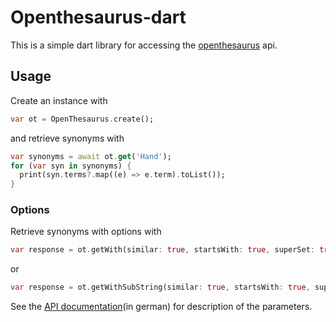 # Openthesaurus-dart

This is a simple dart library for accessing the [openthesaurus](https://www.openthesaurus.de) api.

## Usage

Create an instance with 

```dart 
var ot = OpenThesaurus.create();
```

and retrieve synonyms with

```dart
var synonyms = await ot.get('Hand');
for (var syn in synonyms) {
  print(syn.terms?.map((e) => e.term).toList());
}
```

### Options

Retrieve synonyms with options with

```dart
var response = ot.getWith(similar: true, startsWith: true, superSet: true, subSet: true, baseForm: true);
```

or 

```dart
var response = ot.getWithSubString(similar: true, startsWith: true, superSet: true, subSet: true, baseForm: true, from: 0, max: 10);
``` 


See the [API documentation](https://www.openthesaurus.de/about/api)(in german) for description of the parameters.
